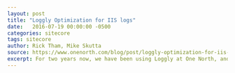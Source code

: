 ```yaml
---
layout: post
title: "Loggly Optimization for IIS logs"
date:   2016-07-19 00:00:00 -0500
categories: sitecore
tags: sitecore
author: Rick Tham, Mike Skutta
source: https://www.onenorth.com/blog/post/loggly-optimization-for-iis-logs-1
excerpt: For two years now, we have been using Loggly at One North, and it has proven to be a valuable DevOps tool for our organization.  This service allows us to view and search our logs quickly across environments and applications such as Sitecore and other web CMS applications.
---
```


